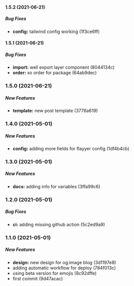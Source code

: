 #### 1.5.2 (2021-06-21)

##### Bug Fixes

* **config:**  tailwind config working (1f3ce6ff)

#### 1.5.1 (2021-06-21)

##### Bug Fixes

* **import:**  well export layer component (8044134c)
* **order:**  xo order for package (64ab9dec)

### 1.5.0 (2021-06-21)

##### New Features

* **template:**  new post template (3778a619)

### 1.4.0 (2021-05-01)

##### New Features

* **config:**  adding more fields for flayyer config (1df4b4cb)

### 1.3.0 (2021-05-01)

##### New Features

* **docs:**  adding info for variables (3ffa99c6)

### 1.2.0 (2021-05-01)

##### Bug Fixes

* **ci:**  adding missing github action (5c2ed9a9)

### 1.1.0 (2021-05-01)

##### New Features

* **design:**  new design for og\:image blog (3d1197e8)
*  adding automatic workflow for deploy (784f013c)
*  using beta version for emojis (8c92dffe)
*  first commit (9d47acac)

